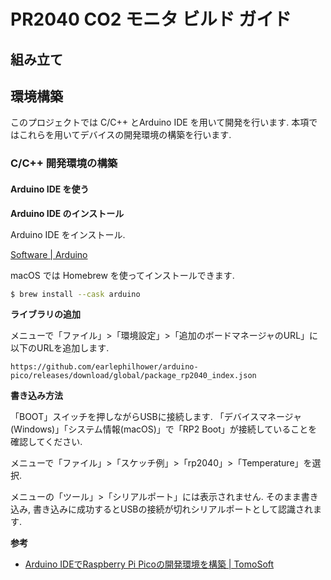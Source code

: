 # PR2040 CO2 モニタ ビルド ガイド

## 組み立て

## 環境構築

このプロジェクトでは C/C++ とArduino IDE を用いて開発を行います. 本項ではこれらを用いてデバイスの開発環境の構築を行います.

### C/C++ 開発環境の構築

#### Arduino IDE を使う

**Arduino IDE のインストール**

Arduino IDE をインストール.

[Software | Arduino](https://www.arduino.cc/en/software)

macOS では Homebrew を使ってインストールできます.

```bash
$ brew install --cask arduino
```

**ライブラリの追加**

メニューで「ファイル」>「環境設定」>「追加のボードマネージャのURL」に以下のURLを追加します.

```
https://github.com/earlephilhower/arduino-pico/releases/download/global/package_rp2040_index.json
```

**書き込み方法**

「BOOT」スイッチを押しながらUSBに接続します. 「デバイスマネージャ(Windows)」「システム情報(macOS)」で「RP2 Boot」が接続していることを確認してください. 

メニューで「ファイル」>「スケッチ例」>「rp2040」>「Temperature」を選択.

メニューの「ツール」>「シリアルポート」には表示されません. そのまま書き込み, 書き込みに成功するとUSBの接続が切れシリアルポートとして認識されます.

**参考**

- [Arduino IDEでRaspberry Pi Picoの開発環境を構築 | TomoSoft](https://tomosoft.jp/design/?p=43370)

